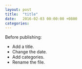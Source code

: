 ```yaml
---
layout: post
title:  "title"
date:   2016-02-03 00:00:00 +0800
categories:
---
```


Before publishing:

- Add a title.
- Change the date.
- Add categories.
- Rename the file.
